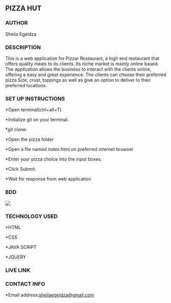 ## PIZZA HUT

### AUTHOR 
Sheila Egeidza

### DESCRIPTION
This is a web application for Pizzar Restaurant, a high end restaurant that offers quality meals to its clients. Its niche market is mainly online based. The application allows the business to interact with the clients online, offering a easy and great experience. The clients can choose their preferred pizza Size, crust, toppings as well as give an option to deliver to their preferred locations.

### SET UP INSTRUCTIONS
*Open terminal(ctrl+alt+T)

*Initialize git on your terminal.

*git clone:

*Open the pizza folder

*Open a file named index.html on preferred internet browser

*Enter your pizza choice into the input boxes.

*Click Submit.

*Wait for response from web application

### BDD
<img src="../img/pizza2.jpeg">

### TECHNOLOGY USED
*HTML

*CSS

*JAVA SCRIPT

*JQUERY

### LIVE LINK


### CONTACT INFO

*Email address:sheilaegeidza@gmail.com